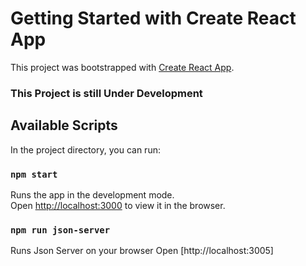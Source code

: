 # Getting Started with Create React App

This project was bootstrapped with [Create React App](https://github.com/facebook/create-react-app).

### This Project is still Under Development 

## Available Scripts

In the project directory, you can run:

### `npm start`

Runs the app in the development mode.\
Open [http://localhost:3000](http://localhost:3000) to view it in the browser.

### `npm run json-server`

 Runs Json Server on your browser
 Open [http://localhost:3005]
 
 
